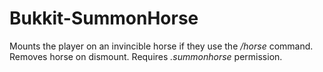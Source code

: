 # Bukkit-SummonHorse
Mounts the player on an invincible horse if they use the */horse* command. Removes horse on dismount. Requires *.summonhorse* permission.

